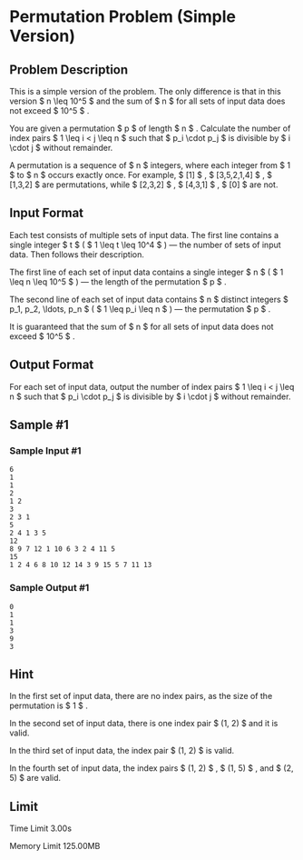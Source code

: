 # Permutation Problem (Simple Version)

## Problem Description

This is a simple version of the problem. The only difference is that in this version $ n \leq 10^5 $ and the sum of $ n $ for all sets of input data does not exceed $ 10^5 $ .

You are given a permutation $ p $ of length $ n $ . Calculate the number of index pairs $ 1 \leq i < j \leq n $ such that $ p_i \cdot p_j $ is divisible by $ i \cdot j $ without remainder.

A permutation is a sequence of $ n $ integers, where each integer from $ 1 $ to $ n $ occurs exactly once. For example, $ [1] $ , $ [3,5,2,1,4] $ , $ [1,3,2] $ are permutations, while $ [2,3,2] $ , $ [4,3,1] $ , $ [0] $ are not.

## Input Format

Each test consists of multiple sets of input data. The first line contains a single integer $ t $ ( $ 1 \leq t \leq 10^4 $ ) — the number of sets of input data. Then follows their description.

The first line of each set of input data contains a single integer $ n $ ( $ 1 \leq n \leq 10^5 $ ) — the length of the permutation $ p $ .

The second line of each set of input data contains $ n $ distinct integers $ p_1, p_2, \ldots, p_n $ ( $ 1 \leq p_i \leq n $ ) — the permutation $ p $ .

It is guaranteed that the sum of $ n $ for all sets of input data does not exceed $ 10^5 $ .

## Output Format

For each set of input data, output the number of index pairs $ 1 \leq i < j \leq n $ such that $ p_i \cdot p_j $ is divisible by $ i \cdot j $ without remainder.

## Sample #1

### Sample Input #1

```
6
1
1
2
1 2
3
2 3 1
5
2 4 1 3 5
12
8 9 7 12 1 10 6 3 2 4 11 5
15
1 2 4 6 8 10 12 14 3 9 15 5 7 11 13
```

### Sample Output #1

```
0
1
1
3
9
3
```

## Hint

In the first set of input data, there are no index pairs, as the size of the permutation is $ 1 $ .

In the second set of input data, there is one index pair $ (1, 2) $ and it is valid.

In the third set of input data, the index pair $ (1, 2) $ is valid.

In the fourth set of input data, the index pairs $ (1, 2) $ , $ (1, 5) $ , and $ (2, 5) $ are valid.

## Limit



Time Limit
3.00s

Memory Limit
125.00MB
